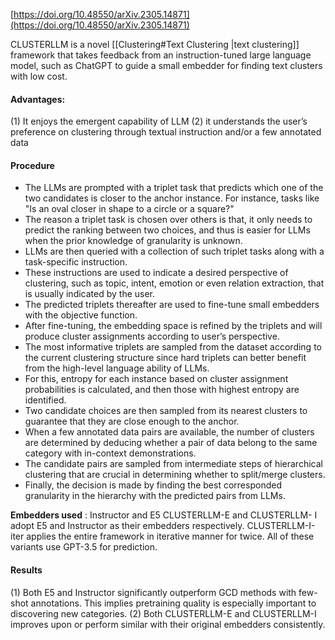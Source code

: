 
[https://doi.org/10.48550/arXiv.2305.14871](https://doi.org/10.48550/arXiv.2305.14871)


CLUSTERLLM is a novel [[Clustering#Text Clustering |text clustering]] framework that takes feedback from an instruction-tuned large language model, such as ChatGPT to guide a small embedder for finding text clusters with low cost.

#### Advantages:
(1) It enjoys the emergent capability of LLM
(2) it understands the user’s preference on clustering through textual instruction and/or a few annotated data

#### Procedure
- The  LLMs are prompted with a triplet task that predicts which one of the two candidates is closer to the anchor instance. For instance, tasks like "Is an oval closer in shape to a circle or a square?"
- The reason a triplet task is chosen over others is that, it only needs to predict the ranking between two choices, and thus is easier for LLMs when the prior knowledge of granularity is unknown. 
- LLMs are then queried with a collection of such triplet tasks along with a task-specific instruction. 
- These instructions are used to indicate a desired perspective of clustering, such as topic, intent, emotion or even relation extraction, that is usually indicated by the user. 
- The predicted triplets thereafter are used to fine-tune small embedders with the objective function. 
- After fine-tuning, the embedding space is refined by the triplets and will produce cluster assignments according to user’s perspective.
- The most informative triplets are sampled from the dataset according to the current clustering structure since hard triplets can better benefit from the high-level language ability of LLMs. 
- For this, entropy for each instance based on cluster assignment probabilities is calculated, and then  those with highest entropy are identified.
- Two candidate choices are then sampled from its nearest clusters to guarantee that they are close enough to the anchor. 
- When a few annotated data pairs are available, the number of clusters are determined by deducing whether a pair of data belong to the same category with in-context demonstrations.
- The candidate pairs are sampled from intermediate steps of hierarchical clustering that are crucial in determining whether to split/merge clusters.
 - Finally, the decision is made by finding the best corresponded granularity in the hierarchy with the predicted pairs from LLMs.

**Embedders used** : Instructor and E5
CLUSTERLLM-E and CLUSTERLLM- I adopt E5 and Instructor as their embedders respectively. CLUSTERLLM-I-iter applies the entire framework in iterative manner for twice. All of these variants use GPT-3.5 for prediction.

#### Results

(1) Both E5 and Instructor significantly outperform GCD methods with few-shot annotations. This implies pretraining quality is especially important to discovering new categories. 
(2) Both CLUSTERLLM-E and CLUSTERLLM-I improves upon or perform similar with their original embedders consistently.